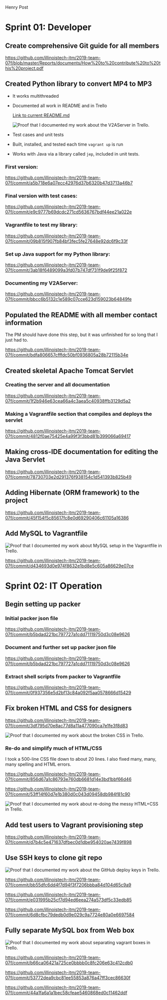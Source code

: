 Henry Post

# Sprint 01: Developer

## Create comprehensive Git guide for all members

https://github.com/illinoistech-itm/2019-team-07f/blob/master/Reports/documents/How%20to%20contribute%20to%20this%20project.pdf

## Created Python library to convert MP4 to MP3

- It works multithreaded
- Documented all work in README and in Trello

  [Link to current
  README.md](https://github.com/illinoistech-itm/2019-team-07f/blob/master/tools/video-to-audio/report.md)

  ![Proof that I documented my work about the V2AServer in
  Trello.](v2aserver-proof.PNG)
    
- Test cases and unit tests
- Built, installed, and tested each time `vagrant up` is run
- Works with Java via a library called `jep`, included in unit tests.
  
  
### First version:  

https://github.com/illinoistech-itm/2019-team-07f/commit/a5b718e6a07ecc42976d37b6320b47d3713a46b7

### Final version with test cases:  

https://github.com/illinoistech-itm/2019-team-07f/commit/e9c9777b69dcdc271cd5636767bdf44ee21a022e

### Vagrantfile to test my library:  

https://github.com/illinoistech-itm/2019-team-07f/commit/09b815f907fb84bf3fec5fe27648e92dc6f9c33f

### Set up Java support for my Python library:

https://github.com/illinoistech-itm/2019-team-07f/commit/3ab18f6489099a3fd07b747df731f9de9f25f872

### Documenting my V2AServer:

https://github.com/illinoistech-itm/2019-team-07f/commit/bbcc6b5132c1e589c07cce623d159023b64849fe

## Populated the README with all member contact information

The PM should have done this step, but it was unfinished for so long that I just
had to.

https://github.com/illinoistech-itm/2019-team-07f/commit/bdfa806657cfffdc50bf0936805a28b72115b34e


## Created skeletal Apache Tomcat Servlet

### Creating the server and all documentation

https://github.com/illinoistech-itm/2019-team-07f/commit/1f2b946e63cea66a4c3aea5c40938ffb3129d5a2

### Making a Vagrantfile section that compiles and deploys the servlet

https://github.com/illinoistech-itm/2019-team-07f/commit/4812f0ae75425e4a99f3f3bbd81b399066a69417

## Making cross-IDE documentation for editing the Java Servlet 

https://github.com/illinoistech-itm/2019-team-07f/commit/78730703e2d291376f938154c1d541393b825b49

## Adding Hibernate (ORM framework) to the project

https://github.com/illinoistech-itm/2019-team-07f/commit/45f154f5c85617fc8e0d69290406c61105a16386

## Add MySQL to Vagrantfile

![Proof that I documented my work about MySQL setup in the Vagrantfile in
Trello.](mysql-proof.PNG)

https://github.com/illinoistech-itm/2019-team-07f/commit/d434693d0e974f8632e1bd8e5c605a86629e07ce

# Sprint 02: IT Operation

## Begin setting up packer

### Initial packer json file

https://github.com/illinoistech-itm/2019-team-07f/commit/b5bdad221bc797727a1cdd71119750d3c08e9626

### Document and further set up packer json file

https://github.com/illinoistech-itm/2019-team-07f/commit/b5bdad221bc797727a1cdd71119750d3c08e9626

### Extract shell scripts from packer to Vagrantfile

https://github.com/illinoistech-itm/2019-team-07f/commit/0f937356e5d2bf13c84a092f5aa0578666d15429

## Fix broken HTML and CSS for designers

https://github.com/illinoistech-itm/2019-team-07f/commit/3df795d70e8ac77d8a11a477090ca7e1fe3f8d83

![Proof that I documented my work about the broken CSS in
Trello.](fix-broken-css-proof.PNG)

### Re-do and simplify much of HTML/CSS

I took a 500-line CSS file down to about 20 lines. I also fixed many, many, many
spelling and HTML errors.

https://github.com/illinoistech-itm/2019-team-07f/commit/856d67a1c86793e760db6681d14e3bd1bbf66d46

https://github.com/illinoistech-itm/2019-team-07f/commit/53ff14f60d7e1b380d0c043d09458db984f81c90

![Proof that I documented my work about re-doing the messy HTML+CSS in
Trello.](redo-html-proof.PNG)

## Add test users to Vagrant provisioning step

https://github.com/illinoistech-itm/2019-team-07f/commit/d7b4c5e471637dfbec0d1dbe954020ae7439f898

## Use SSH keys to clone git repo

![Proof that I documented my work about the GitHub deploy keys in
Trello.](use-github-ssh-keys-proof.PNG)

https://github.com/illinoistech-itm/2019-team-07f/commit/bb55dfc6dd4f7d94f3f7206bbba84d104d65c9a9

https://github.com/illinoistech-itm/2019-team-07f/commit/e031995b25cf7d94ed6eea274a573df5c33edb85

https://github.com/illinoistech-itm/2019-team-07f/commit/6d8cfbc79dedb0d9e029c9a7724e80a0e6697584

## Fully separate MySQL box from Web box

![Proof that I documented my work about separating vagrant boxes in
Trello.](separate-vagrant-boxes-proof.PNG)

https://github.com/illinoistech-itm/2019-team-07f/commit/b66ca06421a725ce0bbbb0c8fc206e63c412cdb0

https://github.com/illinoistech-itm/2019-team-07f/commit/53772dea9cbc81ee55853a876a47ff3cec86630f

https://github.com/illinoistech-itm/2019-team-07f/commit/44a1fa6a1a1bec58cfeae5460868ed0c11462ddf
